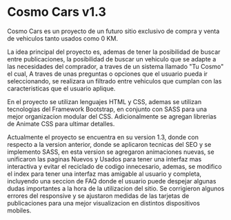 # Cosmo Cars v1.3

Cosmo Cars es un proyecto de un futuro sitio exclusivo de compra y venta de vehiculos tanto usados como 0 KM.

La idea principal del proyecto es, ademas de tener la posibilidad de buscar entre publicaciones, la posibilidad de buscar un vehiculo que se adapte a las necesidades del comprador, a traves de un sistema llamado "Tu Cosmo" el cual, A traves de unas preguntas o opciones que el usuario pueda ir seleccionando, se realizara un filtrado entre vehiculos que cumplan con las caracteristicas que el usuario aplique.

En el proyecto se utilizan lenguajes HTML y CSS, ademas se utilizan tecnologias del Framework Bootstrap, en conjunto con SASS para una mejor organizacion modular del CSS. Adicionalmente se agregan librerias de Animate CSS para ultimar detalles.

Actualmente el proyecto se encuentra en su version 1.3, donde con respecto a la version anterior, donde se aplicaron tecnicas del SEO y se implemento SASS, en esta version se agregaron animaciones nuevas, se unificaron las paginas Nuevos y Usados para tener una interfaz mas interactiva y evitar el reciclado de codigo innecesario, ademas, se modifico el index para tener una interfaz mas amigable al usuario y completa, incluyendo una seccion de FAQ donde el usuario puede despejar algunas dudas importantes a la hora de la utilizacion del sitio.
Se corrigieron algunos errores del responsive y se ajustaron medidas de las tarjetas de publicaciones para una mejor visualizacion en distintos dispositivos mobiles.
